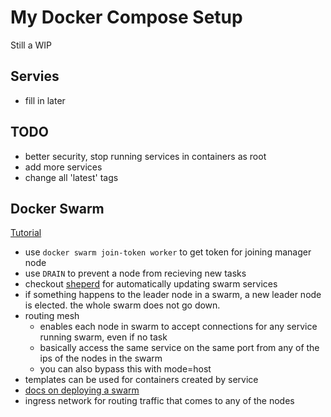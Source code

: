 # My Docker Compose Setup

Still a WIP

## Servies
- fill in later

## TODO

- better security, stop running services in containers as root
- add more services
- change all 'latest' tags

## Docker Swarm

[Tutorial](https://docs.docker.com/engine/swarm/swarm-tutorial/)

- use `docker swarm join-token worker` to get token for joining manager node
- use `DRAIN` to prevent a node from recieving new tasks
- checkout [sheperd](https://github.com/containrrr/shepherd) for automatically updating swarm services
- if something happens to the leader node in a swarm, a new leader node is elected. the whole swarm does not go down.
- routing mesh
  - enables each node in swarm to accept connections for any service running swarm, even if no task
  - basically access the same service on the same port from any of the ips of the nodes in the swarm
  - you can also bypass this with mode=host
- templates can be used for containers created by service
- [docs on deploying a swarm](https://docs.docker.com/engine/swarm/services/)
- ingress network for routing traffic that comes to any of the nodes
